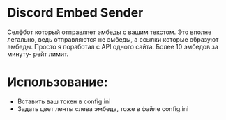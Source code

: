 # Discord Embed Sender
Селфбот который отправляет эмбеды с вашим текстом.
Это вполне легально, ведь отправляются не эмбеды,
а ссылки которые образуют эмбеды. Просто я поработал с API
одного сайта.
Более 10 эмбедов за минуту- рейт лимит.

# Использование:
- Вставить ваш токен в config.ini
- Задать цвет ленты слева эмбеда, тоже в файле config.ini

